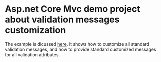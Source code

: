 # Asp.net Core Mvc demo project about validation messages customization

The example is dicussed [here](https://blogs.msdn.microsoft.com/mvpawardprogram/2017/05/09/aspnetcore-mvc-error-message/). 
It shows how to customize all standard validation messages, and how to provide standard customized messages for all validation attributes.
